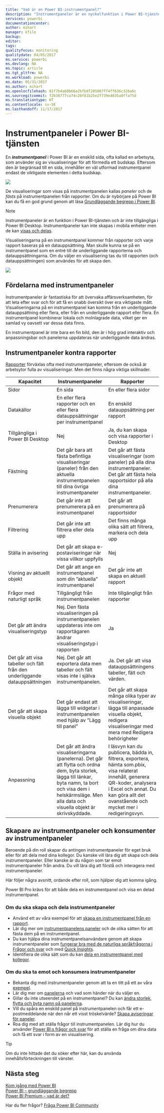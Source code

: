 ```yaml
---
title: "Vad är en Power BI-instrumentpanel?"
description: "Instrumentpaneler är en nyckelfunktion i Power BI-tjänsten."
services: powerbi
documentationcenter: 
author: mihart
manager: kfile
backup: 
editor: 
tags: 
qualityfocus: monitoring
qualitydate: 04/05/2017
ms.service: powerbi
ms.devlang: NA
ms.topic: article
ms.tgt_pltfrm: NA
ms.workload: powerbi
ms.date: 05/31/2017
ms.author: mihart
ms.openlocfilehash: 81f7b4a68b66a2bfbdf285007ff4ff636c326a6c
ms.sourcegitcommit: f2b38777ca74c28f81b25e2f739e4835a0ffa75d
ms.translationtype: HT
ms.contentlocale: sv-SE
ms.lasthandoff: 11/17/2017
---
```

# <a name="dashboards-in-power-bi-service"></a>Instrumentpaneler i Power BI-tjänsten

En ***instrumentpanel*** i Power BI är en enskild sida, ofta kallad en arbetsyta, som använder sig av visualiseringar för att förmedla ett budskap. Eftersom den är begränsad till en sida, innehåller en väl utformad instrumentpanel endast de viktigaste elementen i detta budskap.

![](media/service-dashboards/power-bi-dashboard2.png)

De visualiseringar som visas på instrumentpanelen kallas *paneler* och de *fästs* på instrumentpanelen från rapporter. Om du är nybörjare på Power BI kan du få en god grund genom att läsa [Grundläggande begrepp i Power BI](service-basic-concepts.md).

> [!NOTE]
> Instrumentpaneler är en funktion i Power BI-tjänsten och är inte tillgängliga i Power BI Desktop. Instrumentpaneler kan inte skapas i mobila enheter men de kan [visas och delas](mobile-apps-view-dashboard.md).
> 
> 

Visualiseringarna på en instrumentpanel kommer från rapporter och varje rapport baseras på en datauppsättning. Man skulle kunna se på en instrumentpanel som en entré till de underliggande rapporterna och datauppsättningarna. Om du väljer en visualisering tas du till rapporten (och datauppsättningen) som användes för att skapa den.

![](media/service-dashboards/power-bi-diagram.png)

## <a name="advantages-of-dashboards"></a>Fördelarna med instrumentpaneler
Instrumentpaneler är fantastiska för att övervaka affärsverksamheten, för att leta efter svar och för att få en snabb översikt över era viktigaste mått. Visualiseringarna på en instrumentpanel kan komma från en underliggande datauppsättning eller flera, eller från en underliggande rapport eller flera. En instrumentpanel kombinerar lokala och molnlagrade data, vilket ger en samlad vy oavsett var dessa data finns.

En instrumentpanel är inte bara en fin bild, den är i hög grad interaktiv och anpassningsbar och panelerna uppdateras när underliggande data ändras.

## <a name="dashboards-versus-reports"></a>Instrumentpaneler kontra rapporter
[Rapporter](service-reports.md) förväxlas ofta med instrumentpaneler, eftersom de också är arbetsytor fulla av visualiseringar. Men det finns några viktiga skillnader.

| **Kapacitet** | **Instrumentpaneler** | **Rapporter** |
| --- | --- | --- |
| Sidor |En sida |En eller flera sidor |
| Datakällor |En eller flera rapporter och en eller flera datauppsättningar per instrumentpanel |En enskild datauppsättning per rapport |
| Tillgängliga i Power BI Desktop |Nej |Ja, du kan skapa och visa rapporter i Desktop |
| Fästning |Det går bara att fästa befintliga visualiseringar (paneler) från den aktuella instrumentpanelen till dina övriga instrumentpaneler |Det går att fästa visualiseringar (som paneler) på alla dina instrumentpaneler. Det går att fästa hela rapportsidor på alla dina instrumentpaneler. |
| Prenumerera |Det går inte att prenumerera på en instrumentpanel |Det går att prenumerera på rapportsidor |
| Filtrering |Det går inte att filtrera eller dela upp |Det finns många olika sätt att filtrera, markera och dela upp |
| Ställa in avisering |Det går att skapa e-postaviseringar när vissa villkor uppfylls |Nej |
| Visning av aktuellt objekt |Det går att ange en instrumentpanel som din ”aktuella” instrumentpanel |Det går inte att skapa en aktuell rapport |
| Frågor med naturligt språk |Tillgängligt från instrumentpanelen |Inte tillgängligt från rapporter |
| Det går att ändra visualiseringstyp |Nej. Den fästa visualiseringen på instrumentpanelen uppdateras inte om rapportägaren ändrar visualiseringstyp i rapporten |Ja |
| Det går att visa tabeller och fält från den underliggande datauppsättningen |Nej. Det går att exportera data men tabeller och fält visas inte i själva instrumentpanelen. |Ja. Det går att visa datauppsättningens tabeller, fält och värden. |
| Det går att skapa visuella objekt |Det går endast att lägga till widgetar i instrumentpanelen med hjälp av ”Lägg till panel” |Det går att skapa många olika typer av visualiseringar, lägga till anpassade visuella objekt, redigera visualiseringar med mera med Redigera behörigheter |
| Anpassning |Det går att ändra visualiseringarna (panelerna). Det går att flytta och ordna dem, byta storlek, lägga till länkar, byta namn, ta bort och visa dem i helskärmsläge. Men alla data och visuella objekt är skrivskyddade. |I läsvyn kan du publicera, bädda in, filtrera, exportera, hämta som.pbix, visa relaterat innehåll, generera QR-koder, analysera i Excel och annat.  Du kan göra allt det ovanstående och mycket mer i redigeringsvyn. |

## <a name="dashboard-creators-and-dashboard-consumers"></a>Skapare av instrumentpaneler och konsumenter av instrumentpaneler
Beroende på din roll skapar du antingen instrumentpaneler för eget bruk eller för att dela med dina kollegor. Du kanske vill lära dig att skapa och dela instrumentpaneler. Eller kanske är du någon som tar emot instrumentpaneler från andra. Du vill lära dig att förstå och interagera med instrumentpaneler.

Här följer några avsnitt, ordande efter roll, som hjälper dig att komma igång.

Power BI Pro krävs för att både dela en instrumentpanel och visa en delad instrumentpanel.

### <a name="if-you-will-be-creating-and-sharing-dashboards"></a>Om du ska skapa och dela instrumentpaneler
* Använd ett av våra exempel för att [skapa en instrumentpanel från en rapport](service-dashboard-create.md).
* Lär dig mer om [instrumentpanelens paneler](service-dashboard-tiles.md) och de olika sätten för att fästa dem på en instrumentpanel.
* Du kan hjälpa dina instrumentpanelsanvändare genom att skapa instrumentpaneler som [fungerar bra med de naturliga språkfrågorna i Frågor och svar](service-prepare-data-for-q-and-a.md) och med [Quick Insights](service-insights-optimize.md).
* Identifiera de olika sätt som du kan [dela en instrumentpanel med kollegor](service-how-to-collaborate-distribute-dashboards-reports.md).

### <a name="if-you-will-be-receiving-and-consuming-dashboards"></a>Om du ska ta emot och konsumera instrumentpaneler
* Bekanta dig med instrumentpaneler genom att ta en titt på ett av våra [exempel](sample-tutorial-connect-to-the-samples.md).
* Lär dig mer om [panelerna](service-dashboard-tiles.md) och vad som händer när du väljer en.
* Gillar du inte utseendet på en instrumentpanel?  Du kan [ändra storlek, flytta och byta namn på panelerna](service-dashboard-edit-tile.md).
* Vill du spåra en enskild panel på instrumentpanelen och får ett e-postmeddelande när den når ett visst tröskelvärde? [Skapa aviseringar för paneler](service-set-data-alerts.md).
* Roa dig med att ställa frågor till instrumentpanelen. Lär dig hur du använder [Power BI:s frågor och svar](service-how-to-q-and-a.md) för att ställa en fråga om dina data och få ett svar i form av en visualisering.

> [!TIP]
> Om du inte hittade det du söker efter här, kan du använda innehållsförteckningen till vänster.
> 
> 

## <a name="next-steps"></a>Nästa steg
[Kom igång med Power BI](service-get-started.md)  
[Power BI – grundläggande begrepp](service-basic-concepts.md)  
[Power BI Premium – vad är det?](service-premium.md)  

Har du fler frågor? [Fråga Power BI Community](http://community.powerbi.com/)

